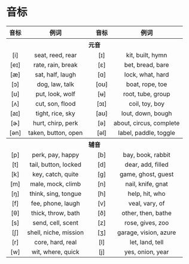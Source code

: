 # 音标

<table>
<thead>
<tr>
<th align="center">音标</th>
<th align="center">例词</th>
<th align="center"></th>
<th align="center">音标</th>
<th align="center">例词</th>
</tr>
</thead>
<tbody>
<tr>
<th colspan="5" align="center"><strong>元音</strong></th>
</tr>
<tr>
<td align="center">[i]</td>
<td align="center">seat, reed, rear</td>
<td align="center" rowspan="9"></td>
<td align="center">[ɪ]</td>
<td align="center">kit, built, hymn</td>
</tr>
<tr>
<td align="center">[eɪ]</td>
<td align="center">rate, rain, break</td>
<td align="center">[ɛ]</td>
<td align="center">bet, bread, bare</td>
</tr>
<tr>
<td align="center">[æ]</td>
<td align="center">sat, half, laugh</td>
<td align="center">[ɑ]</td>
<td align="center">lock, what, hard</td>
</tr>
<tr>
<td align="center">[ɔ]</td>
<td align="center">dog, law, talk</td>
<td align="center">[oʊ]</td>
<td align="center">boat, rope, toe</td>
</tr>
<tr>
<td align="center">[ʊ]</td>
<td align="center">put, look, wolf</td>
<td align="center">[ʉ]</td>
<td align="center">root, tube, group</td>
</tr>
<tr>
<td align="center">[ʌ]</td>
<td align="center">cut, son, flood</td>
<td align="center">[ɔɪ]</td>
<td align="center">coil, toy, boy</td>
</tr>
<tr>
<td align="center">[aɪ]</td>
<td align="center">tight, rice, sky</td>
<td align="center">[aʊ]</td>
<td align="center">lout, down, bough</td>
</tr>
<tr>
<td align="center">[ɚ]</td>
<td align="center">hurt, chirp, perk</td>
<td align="center">[ə]</td>
<td align="center">about, circus, complete</td>
</tr>
<tr>
<td align="center">[ən]</td>
<td align="center">taken, button, open</td>
<td align="center">[əl]</td>
<td align="center">label, paddle, toggle</td>
</tr>
<tr>
<th colspan="5" align="center"><strong>辅音</strong></th>
</tr>
<tr>
<td align="center">[p]</td>
<td align="center">perk, pay, happy</td>
<td align="center" rowspan="11"></td>
<td align="center">[b]</td>
<td align="center">bay, book, rabbit</td>
</tr>
<tr>
<td align="center">[t]</td>
<td align="center">tail, button, locked</td>
<td align="center">[d]</td>
<td align="center">dear, add, filled</td>
</tr>
<tr>
<td align="center">[k]</td>
<td align="center">key, catch, quite</td>
<td align="center">[g]</td>
<td align="center">game, ghost, guest</td>
</tr>
<tr>
<td align="center">[m]</td>
<td align="center">male, mock, climb</td>
<td align="center">[n]</td>
<td align="center">nail, knife, gnat</td>
</tr>
<tr>
<td align="center">[ŋ]</td>
<td align="center">think, sing, tongue</td>
<td align="center">[h]</td>
<td align="center">help, hit, who</td>
</tr>
<tr>
<td align="center">[f]</td>
<td align="center">fee, phone, laugh</td>
<td align="center">[v]</td>
<td align="center">veal, vary, of</td>
</tr>
<tr>
<td align="center">[θ]</td>
<td align="center">thick, throw, bath</td>
<td align="center">[ð]</td>
<td align="center">other, then, bathe</td>
</tr>
<tr>
<td align="center">[s]</td>
<td align="center">send, cell, scent</td>
<td align="center">[z]</td>
<td align="center">rose, gives, zoo</td>
</tr>
<tr>
<td align="center">[ʃ]</td>
<td align="center">shell, niche, mission</td>
<td align="center">[ʒ]</td>
<td align="center">garage, vision, azure</td>
</tr>
<tr>
<td align="center">[r]</td>
<td align="center">core, hard, real</td>
<td align="center">[l]</td>
<td align="center">let, land, tell</td>
</tr>
<tr>
<td align="center">[w]</td>
<td align="center">wit, where, quick</td>
<td align="center">[j]</td>
<td align="center">yes, onion, year</td>
</tr>
</tbody>
</table>
